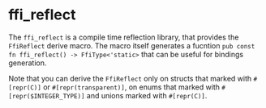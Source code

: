 # ffi_reflect

The `ffi_reflect` is a compile time reflection library, that provides the `FfiReflect` derive macro.
The macro itself generates a fucntion `pub const fn ffi_reflect() -> FfiType<'static>`
that can be useful for bindings generation.

Note that you can derive the `FfiReflect` only on structs that marked with `#[repr(C)]` or `#[repr(transparent)]`,
on enums that marked with `#[repr($INTEGER_TYPE)]` and unions marked with `#[repr(C)]`.